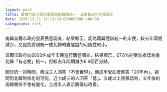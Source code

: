 ```yaml
---
layout: post
title: 首爾六成七受訪者認為兩韓應統一　比率較去年同期減少
date: 2020-12-21 11:13:39.000000000 +08:00
categories: rthk
---
```


南韓首爾市政府發表民意調查，結果顯示，認為兩韓應該統一的市民，較去年同期減少，又認為實現統一或北韓轉變態度的可能性較小。

首爾市政府向2000名成年市民進行問卷調查，結果顯示，67.6%的受訪者認為南北韓「有必要」統一，但較去年同期減少6.6個百分點。

關於統一的時間，兩成三人回答「不會實現」，兩成半受訪者回答「20年內」。被問到北韓無核化的可能，近七成三的人回答「低」。五成以上民眾認為，五年後的兩韓關係不會有變化，三成半人表示將得以改善。
